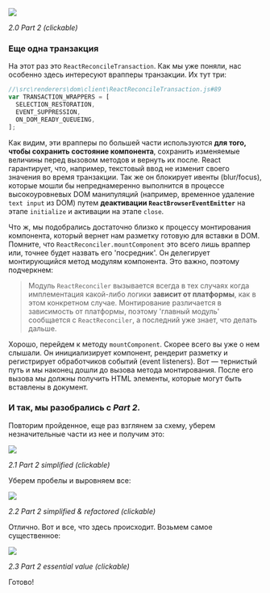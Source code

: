 [![](https://rawgit.com/Bogdan-Lyashenko/Under-the-hood-ReactJS/master/stack/images/2/part-2.svg)](https://rawgit.com/Bogdan-Lyashenko/Under-the-hood-ReactJS/master/stack/images/2/part-2.svg)

<em>2.0 Part 2 (clickable)</em>

### Еще одна транзакция

На этот раз это `ReactReconcileTransaction`. Как мы уже поняли, нас особенно здесь интересуют врапперы транзакции. Их тут три:

```javascript
//\src\renderers\dom\client\ReactReconcileTransaction.js#89
var TRANSACTION_WRAPPERS = [
  SELECTION_RESTORATION,
  EVENT_SUPPRESSION,
  ON_DOM_READY_QUEUEING,
];
``` 

Как видим, эти врапперы по большей части используются **для того, чтобы сохранить состояние компонента**, сохранить изменяемые величины перед вызовом методов и вернуть их после. React гарантирует, что, например, текстовый ввод не изменит своего значения во время транзакции. Так же он блокирует ивенты (blur/focus), которые мошли бы непреднамеренно выполнится в процессе высокоуровневых DOM манипуляций (например, временное удаление `text input` из DOM) путем **деактивации `ReactBrowserEventEmitter`** на этапе `initialize` и активации на этапе `close`.

Что ж, мы подобрались достаточно близко к процессу монтирования компонента, который вернет нам разметку  готовую для вставки в DOM. Помните, что `ReactReconciler.mountComponent` это всего лишь враппер или, точнее будет назвать его 'посредник'. Он делегирует монтирующийся метод модулям компонента. Это важно, поэтому подчеркнем:

> Модуль `ReactReconciler` вызывается всегда в тех случаях когда имплементация какой-либо логики **зависит от платформы**, как в этом конкретном случае. Монтирование различается в зависимость от платформы, поэтому 'главный модуль' сообщается с `ReactReconciler`, а последний уже знает, что делать дальше.


Хорошо, перейдем к методу `mountComponent`. Скорее всего вы уже о нем слышали. Он инициализирует компонент, рендерит разметку и регистрирует обработчиков событий (event listeners). Вот — тернистый путь и мы наконец дошли до вызова метода монтирования. После его вызова мы должны получить HTML элементы, которые могут быть вставлены в документ.


### И так, мы разобрались с *Part 2*.

Повторим пройденное, еще раз взглянем за схему, уберем незначительные части из нее и получим это:

[![](https://rawgit.com/Bogdan-Lyashenko/Under-the-hood-ReactJS/master/stack/images/2/part-2-A.svg)](https://rawgit.com/Bogdan-Lyashenko/Under-the-hood-ReactJS/master/stack/images/2/part-2-A.svg)

<em>2.1 Part 2 simplified (clickable)</em>

Уберем пробелы и выровняем все:

[![](https://rawgit.com/Bogdan-Lyashenko/Under-the-hood-ReactJS/master/stack/images/2/part-2-B.svg)](https://rawgit.com/Bogdan-Lyashenko/Under-the-hood-ReactJS/master/stack/images/2/part-2-B.svg)

<em>2.2 Part 2 simplified & refactored (clickable)</em>

Отлично. Вот и все, что здесь происходит. Возьмем самое существенное:

[![](https://rawgit.com/Bogdan-Lyashenko/Under-the-hood-ReactJS/master/stack/images/2/part-2-C.svg)](https://rawgit.com/Bogdan-Lyashenko/Under-the-hood-ReactJS/master/stack/images/2/part-2-C.svg)

<em>2.3 Part 2 essential value (clickable)</em>

Готово!
